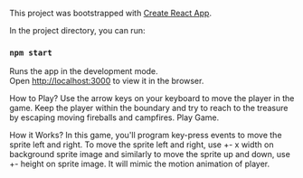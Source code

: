 This project was bootstrapped with [Create React App](https://github.com/facebook/create-react-app).

In the project directory, you can run:

### `npm start`

Runs the app in the development mode.<br>
Open [http://localhost:3000](http://localhost:3000) to view it in the browser.

How to Play?
Use the arrow keys on your keyboard to move the player in the game. Keep the player within the boundary and try to reach to the treasure by escaping moving fireballs and campfires. Play Game.

How it Works?
In this game, you'll program key-press events to move the sprite left and right. To move the sprite left and right, use +- x width on background sprite image and similarly to move the sprite up and down, use +- height on sprite image. It will mimic the motion animation of player. 
